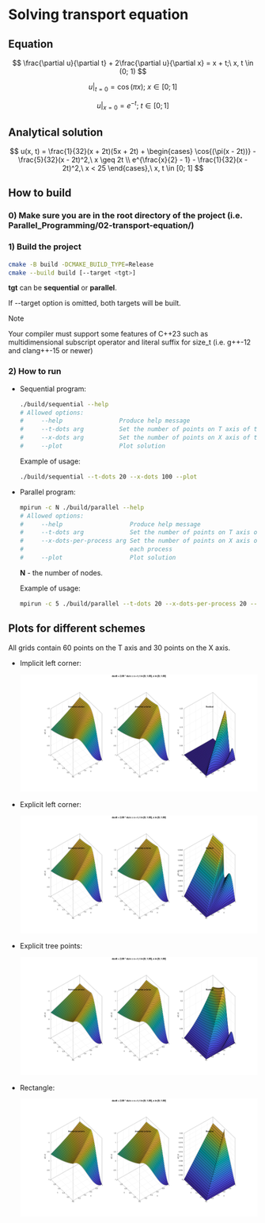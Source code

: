 # Solving transport equation

## Equation

$$ \frac{\partial u}{\partial t} + 2\frac{\partial u}{\partial x} = x + t;\ x, t \in (0; 1) $$

$$u|_{t = 0} = \cos{(\pi x)};\ x \in [0; 1]$$

$$u|_{x = 0} = e^{-t};\ t \in [0; 1]$$

## Analytical solution

$$
u(x, t) = \frac{1}{32}(x + 2t)(5x + 2t) +
\begin{cases}
    \cos{(\pi(x - 2t))} - \frac{5}{32}(x - 2t)^2,\ x \geq 2t \\
    e^{\frac{x}{2} - 1} - \frac{1}{32}(x - 2t)^2,\ x < 25
\end{cases},\
x, t \in [0; 1]
$$

## How to build

### 0) Make sure you are in the root directory of the project (i.e. Parallel_Programming/02-transport-equation/)

### 1) Build the project

```bash
cmake -B build -DCMAKE_BUILD_TYPE=Release
cmake --build build [--target <tgt>]
```

**tgt** can be **sequential** or **parallel**.

If --target option is omitted, both targets will be built.

> [!NOTE]
> Your compiler must support some features of C++23 such as multidimensional subscript operator and
literal suffix for size_t (i.e. g++-12 and clang++-15 or newer)

### 2) How to run

- Sequential program:

    ```bash
    ./build/sequential --help
    # Allowed options:
    #     --help                Produce help message
    #     --t-dots arg          Set the number of points on T axis of the grid
    #     --x-dots arg          Set the number of points on X axis of the grid
    #     --plot                Plot solution
    ```

    Example of usage:

    ```bash
    ./build/sequential --t-dots 20 --x-dots 100 --plot
    ```

- Parallel program:

    ```bash
    mpirun -c N ./build/parallel --help
    # Allowed options:
    #     --help                   Produce help message
    #     --t-dots arg             Set the number of points on T axis of the grid.
    #     --x-dots-per-process arg Set the number of points on X axis of the grid for
    #                              each process
    #     --plot                   Plot solution
    ```

    **N** - the number of nodes.

    Example of usage:

    ```bash
    mpirun -c 5 ./build/parallel --t-dots 20 --x-dots-per-process 20 --plot
    ```

## Plots for different schemes

All grids contain 60 points on the T axis and 30 points on the X axis.

- Implicit left corner:

    ![ilc](./pictures/implicit-left-corner.png)

- Explicit left corner:

    ![elc](./pictures/explicit-left-corner.png)

- Explicit tree points:

    ![etp](./pictures/explicit-tree-points.png)

- Rectangle:

    ![r](./pictures/rectangle.png)
